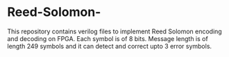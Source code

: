 # Reed-Solomon-
This repository contains verilog files to implement Reed Solomon encoding and decoding on FPGA. Each symbol is of 8 bits. Message length is of length 249 symbols and it can detect and correct upto 3 error symbols.
